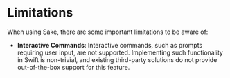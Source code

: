 # Limitations

When using Sake, there are some important limitations to be aware of:

- **Interactive Commands**: Interactive commands, such as prompts requiring user input, are not supported. Implementing such functionality in Swift is non-trivial, and existing third-party solutions do not provide out-of-the-box support for this feature.
